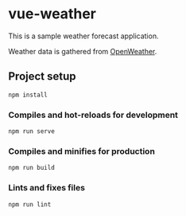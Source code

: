 # vue-weather

This is a sample weather forecast application.

Weather data is gathered from [OpenWeather](https://openweathermap.org/current).

## Project setup
```
npm install
```

### Compiles and hot-reloads for development
```
npm run serve
```

### Compiles and minifies for production
```
npm run build
```

### Lints and fixes files
```
npm run lint
```